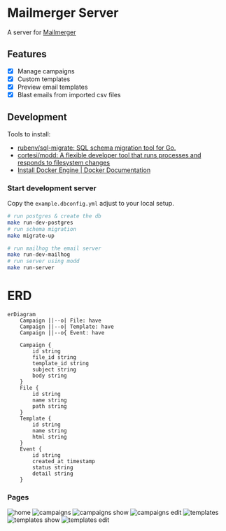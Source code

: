 # Mailmerger Server

A server for [Mailmerger](https://github.com/fahmifan/mailmerger)

## Features
- [x] Manage campaigns
- [x] Custom templates
- [x] Preview email templates 
- [x] Blast emails from imported csv files

## Development
Tools to install:
- [rubenv/sql-migrate: SQL schema migration tool for Go.](https://github.com/rubenv/sql-migrate)
- [cortesi/modd: A flexible developer tool that runs processes and responds to filesystem changes](https://github.com/cortesi/modd)
- [Install Docker Engine | Docker Documentation](https://docs.docker.com/engine/install/)

### Start development server
Copy the `example.dbconfig.yml` adjust to your local setup. 

```bash
# run postgres & create the db
make run-dev-postgres
# run schema migration
make migrate-up

# run mailhog the email server
make run-dev-mailhog
# run server using modd
make run-server
```

# ERD
```mermaid
erDiagram
	Campaign ||--o| File: have
	Campaign ||--o| Template: have
	Campaign ||--o{ Event: have

	Campaign {
		id string
		file_id string
		template_id string
		subject string
		body string
	}
	File {
		id string
		name string
		path string
	}
	Template {
		id string
		name string
		html string
	}
	Event {
		id string
		created_at timestamp
		status string
		detail string
	}

```

### Pages
![home](doc/localhost_8080_.png)
![campaigns](doc/localhost_8080_campaigns.png)
![campaigns show](doc/localhost_8080_campaigns_01GAN44ZMFYAHJYKQ3BYDQRJTX.png)
![campaigns edit](doc/localhost_8080_campaigns_01GAN44ZMFYAHJYKQ3BYDQRJTX_edit.png)
![templates](doc/localhost_8080_templates.png)
![templates show](doc/localhost_8080_templates_01GAMXWK6BBZE6W4QHZMKBB7C5.png)
![templates edit](doc/localhost_8080_templates_01GAMXWK6BBZE6W4QHZMKBB7C5_edit.png)
